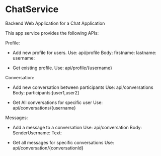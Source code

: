 # ChatService
Backend Web Application for a Chat Application

This app service provides the following APIs:

Profile:
- Add new profile for users.
Use: api/profile 
Body: 
firstname:
lastname:
username:

- Get existing profile.
Use: api/profile/{username}



Conversation:
- Add new conversation between participants
Use: api/conversations
Body: 
participants:[user1,user2]

- Get All conversations for specific user
Use: api/conversations/{username}



Messages:
- Add a message to a conversation
Use: api/conversation
Body: 
SenderUsername:
Text:

- Get all messages for specific conversations
Use: api/conversation/{conversationId}
